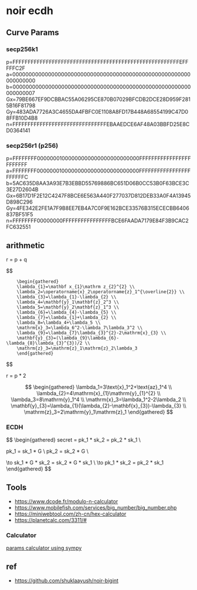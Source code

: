 # noir ecdh

## Curve Params

### secp256k1

p=FFFFFFFFFFFFFFFFFFFFFFFFFFFFFFFFFFFFFFFFFFFFFFFFFFFFFFFEFFFFFC2F
a=0000000000000000000000000000000000000000000000000000000000000000
b=0000000000000000000000000000000000000000000000000000000000000007
Gx=79BE667EF9DCBBAC55A06295CE870B07029BFCDB2DCE28D959F2815B16F81798
Gy=483ADA7726A3C4655DA4FBFC0E1108A8FD17B448A68554199C47D08FFB10D4B8
n=FFFFFFFFFFFFFFFFFFFFFFFFFFFFFFFEBAAEDCE6AF48A03BBFD25E8CD0364141

### secp256r1 (p256)

p=FFFFFFFF00000001000000000000000000000000FFFFFFFFFFFFFFFFFFFFFFFF
a=FFFFFFFF00000001000000000000000000000000FFFFFFFFFFFFFFFFFFFFFFFC
b=5AC635D8AA3A93E7B3EBBD55769886BC651D06B0CC53B0F63BCE3C3E27D2604B
Gx=6B17D1F2E12C4247F8BCE6E563A440F277037D812DEB33A0F4A13945D898C296
Gy=4FE342E2FE1A7F9B8EE7EB4A7C0F9E162BCE33576B315ECECBB6406837BF51F5
n=FFFFFFFF00000000FFFFFFFFFFFFFFFFBCE6FAADA7179E84F3B9CAC2FC632551

## arithmetic

r = p + q

$$

        \begin{gathered}
        \lambda_{1}=\mathbf x_{1}\mathrm z_{2}^{2} \\
        \lambda_2=\operatorname{x}_2\operatorname{z}_1^{\overline{2}} \\
        \lambda_{3}=\lambda_{1}-\lambda_{2} \\
        \lambda_4=\mathbf{y}_1\mathbf{z}_2^3 \\
        \lambda_5=\mathbf{y}_2\mathbf{z}_1^3 \\
        \lambda_{6}=\lambda_{4}-\lambda_{5} \\
        \lambda_{7}=\lambda_{1}+\lambda_{2} \\
        \lambda_8=\lambda_4+\lambda_5 \\
        \mathrm{x}_3=\lambda_6^2-\lambda_7\lambda_3^2 \\
        \lambda_{9}=\lambda_{7}\lambda_{3}^{2}-2\mathrm{x}_{3} \\
        \mathbf{y}_{3}=(\lambda_{9}\lambda_{6}-\lambda_{8}\lambda_{3}^{3})/2 \\
        \mathrm{z}_3=\mathrm{z}_1\mathrm{z}_2\lambda_3
        \end{gathered}
$$

r = p * 2

$$
        \begin{gathered}
        \lambda_1=3\text{x}_1^2+\text{az}_1^4 \\
        \lambda_{2}=4\mathrm{x}_{1}\mathrm{y}_{1}^{2} \\
        \lambda_3=8\mathrm{y}_1^4 \\
        \mathrm{x}_3=\lambda_1^2-2\lambda_2 \\
        \mathbf{y}_{3}=\lambda_{1}(\lambda_{2}-\mathbf{x}_{3})-\lambda_{3} \\
        \mathrm{z}_3=2\mathrm{y}_1\mathrm{z}_1
        \end{gathered}
$$

### ECDH

$$
\begin{gathered}
secret = pk_1 * sk_2 = pk_2 * sk_1 \\

pk_1 = sk_1 * G \\
pk_2 = sk_2 * G \\

\to sk_1 * G * sk_2 = sk_2 * G * sk_1 \\
\to pk_1 * sk_2 = pk_2 * sk_1
\end{gathered}
$$

## Tools

- <https://www.dcode.fr/modulo-n-calculator>
- <https://www.mobilefish.com/services/big_number/big_number.php>
- <https://miniwebtool.com/zh-cn/hex-calculator>
- <https://planetcalc.com/3311/#>

### Calculator

[params calculator using sympy](https://colab.research.google.com/drive/15VYBufqaPGM2HPbdd2D9xlm5zj_9ul-F?usp=sharing)

## ref

- <https://github.com/shuklaayush/noir-bigint>
